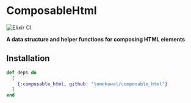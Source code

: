 # ComposableHtml

![Elixir CI](https://github.com/tomekowal/composable_html/workflows/Elixir%20CI/badge.svg)

**A data structure and helper functions for composing HTML elements**

## Installation

```elixir
def deps do
  [
    {:composable_html, github: "tomekowal/composable_html"}
  ]
end
```
